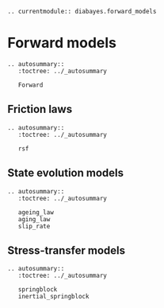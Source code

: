 ```{eval-rst}
.. currentmodule:: diabayes.forward_models
```

# Forward models

```{eval-rst}
.. autosummary::
   :toctree: ../_autosummary

   Forward
```


## Friction laws

```{eval-rst}
.. autosummary::
   :toctree: ../_autosummary

   rsf
```

## State evolution models

```{eval-rst}
.. autosummary::
   :toctree: ../_autosummary

   ageing_law
   aging_law
   slip_rate
```

## Stress-transfer models

```{eval-rst}
.. autosummary::
   :toctree: ../_autosummary

   springblock
   inertial_springblock
```